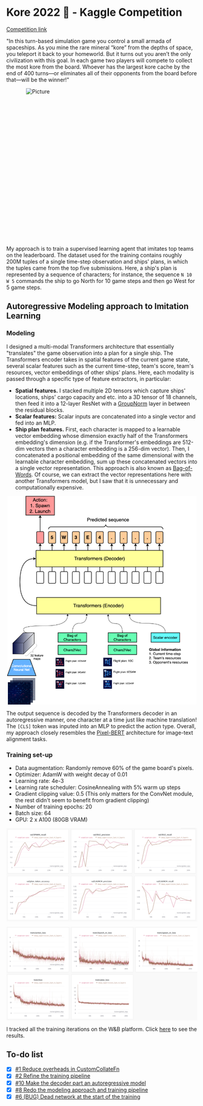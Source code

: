 # Kore 2022 🌌 - Kaggle Competition

[Competition link](https://www.kaggle.com/c/kore-2022)

"In this turn-based simulation game you control a small armada of spaceships. As you mine the rare mineral “kore” from the depths of space, you teleport it back to your homeworld. But it turns out you aren’t the only civilization with this goal. In each game two players will compete to collect the most kore from the board. Whoever has the largest kore cache by the end of 400 turns—or eliminates all of their opponents from the board before that—will be the winner!"

<img
src="asset/kore.gif"
alt="Picture"
width="400"
height="400"
style="display: block; margin: 0 auto"
/>

My approach is to train a supervised learning agent that imitates top teams on the leaderboard. The dataset used for the training contains roughly 200M tuples of a single time-step observation and ships' plans, in which the tuples came from the top five submissions. Here, a ship's plan is represented by a sequence of characters; for instance, the sequence `N 10 W 5` commands the ship to go North for 10 game steps and then go West for 5 game steps.

## Autoregressive Modeling approach to Imitation Learning

### Modeling

I designed a multi-modal Transformers architecture that essentially "translates" the game observation into a plan for a single ship. The Transformers encoder takes in spatial features of the current game state, several scalar features such as the current time-step, team's score, team's resources, vector embeddings of other ships' plans. Here, each modality is passed through a specific type of feature extractors, in particular:

- **Spatial features.** I stacked multiple 2D tensors which capture ships' locations, ships' cargo capacity and etc. into a 3D tensor of 18 channels, then feed it into a 12-layer ResNet with a [GroupNorm](https://arxiv.org/abs/1803.08494) layer in between the residual blocks.
- **Scalar features:** Scalar inputs are concatenated into a single vector and fed into an MLP.
- **Ship plan features.** First, each character is mapped to a learnable vector embedding whose dimension exactly half of the Transformers embedding's dimension (e.g. if the Transformer's embeddings are 512-dim vectors then a character embedding is a 256-dim vector). Then, I concatenated a positional embedding of the same dimensional with the learnable character embedding, sum up these concatenated vectors into a single vector representation. This approach is also known as [Bag-of-Words](https://en.wikipedia.org/wiki/Bag-of-words_model). Of course, we can extract the vector representations here with another Transformers model, but I saw that it is unnecessary and computationally expensive.

<img
src="asset/kore.png"
alt="diagram"
width="500"
height="550"
style="display: block; margin: 0 auto"
/>

The output sequence is decoded by the Transformers decoder in an autoregressive manner, one character at a time just like machine translation! The `[CLS]` token was inputed into an MLP to predict the action type. Overall, my approach closely resembles the [Pixel-BERT](https://arxiv.org/abs/2004.00849) architecture for image-text alignment tasks.

### Training set-up

- Data augmentation: Randomly remove 60% of the game board's pixels.
- Optimizer: AdamW with weight decay of 0.01
- Learning rate: 4e-3
- Learning rate scheduler: CosineAnnealing with 5% warm up steps
- Gradient clipping value: 0.5 (This only matters for the ConvNet module, the rest didn't seem to benefit from gradient clipping)
- Number of training epochs: 20
- Batch size: 64
- GPU: 2 x A100 (80GB VRAM)

<img
src="asset/val.png"
alt="diagram"
style="display: block; margin: 0 auto"
/>

<img
src="asset/train.png"
alt="diagram"
style="display: block; margin: 0 auto"
/>

I tracked all the training iterations on the W&B platform. Click [here](https://wandb.ai/kaggle-kvu/kore2022?workspace=user-kvu207) to see the results.

## To-do list
- [x] [#1 Reduce overheads in CustomCollateFn](https://github.com/khanhvu207/kore2022/issues/1)
- [x] [#2 Refine the training pipeline](https://github.com/khanhvu207/kore2022/issues/2)
- [x] [#10 Make the decoder part an autoregressive model](https://github.com/khanhvu207/kore2022/issues/10)
- [x] [#8 Redo the modeling approach and training pipeline](https://github.com/khanhvu207/kore2022/issues/8)
- [x] [#6 (BUG) Dead network at the start of the training](https://github.com/khanhvu207/kore2022/issues/6)
